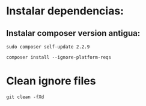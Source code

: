 # Instalar dependencias:

## Instalar composer version antigua:

```
sudo composer self-update 2.2.9
```

```
composer install --ignore-platform-reqs
```

# Clean ignore files

```
git clean -fXd
```
